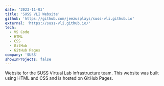 ```yaml
---
date: '2023-11-03'
title: 'SUSS VLI Website'
github: 'https://github.com/jeezusplays/suss-vli.github.io'
external: 'https://suss-vli.github.io/'
tech:
  - VS Code
  - HTML
  - CSS
  - GitHub
  - GitHub Pages
company: 'SUSS'
showInProjects: false
---
```


Website for the SUSS Virtual Lab Infrastructure team. This website was built using HTML and CSS and is hosted on GitHub Pages.
